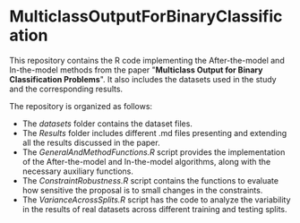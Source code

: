 # MulticlassOutputForBinaryClassification

This repository contains the R code implementing the After-the-model and In-the-model methods from the paper "**Multiclass Output for Binary Classification Problems**". It also includes the datasets used in the study and the corresponding results.

The repository is organized as follows:

-   The *datasets* folder contains the dataset files.
-   The *Results* folder includes different .md files presenting and extending all the results discussed in the paper.
-   The *GeneralAndMethodFunctions.R* script provides the implementation of the After-the-model and In-the-model algorithms, along with the necessary auxiliary functions.
-   The *ConstraintRobustness.R* script contains the functions to evaluate how sensitive the proposal is to small changes in the constraints.
-   The *VarianceAcrossSplits.R* script has the code to analyze the variability in the results of real datasets across different training and testing splits.  
